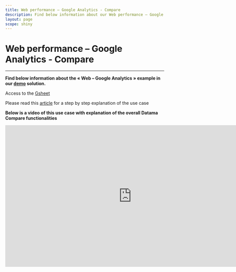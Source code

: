 ```yaml
---
title: Web performance – Google Analytics - Compare
description: Find below information about our Web performance – Google Analytics - Compare example use case, [demo](https://solutions.Datama.fr/) solution.
layout: page
scope: shiny
---
```

# Web performance – Google Analytics - Compare

-------------

**Find below information about the « Web – Google Analytics »  example in our [demo](https://solutions.Datama.fr/) solution.**

Access to the [Gsheet](https://docs.google.com/spreadsheets/d/1bNEeqm5CfpPmYPr_t4ff1xcJkSBKoVvwJd4vKB0sDzs/edit#gid=0)

Please read this [article](https://Datama.fr/2017/10/10/what-on-earth-is-driving-my-conversion-down-this-week/) for a step by step explanation of the use case

**Below is a video of this use case with explanation of the overall Datama Compare functionalities**

<iframe width="800" height="450" src="https://www.youtube.com/embed/SfPdIoKUFdQ" frameborder="0" allow="accelerometer; autoplay; encrypted-media; gyroscope; picture-in-picture" allowfullscreen></iframe>

